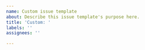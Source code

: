 ```yaml
---
name: Custom issue template
about: Describe this issue template's purpose here.
title: 'Custom: '
labels: ''
assignees: ''

---
```



